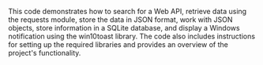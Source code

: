 This code demonstrates how to search for a Web API, retrieve data using the requests module, store the data in JSON format, work with JSON objects, store information in a SQLite database, and display a Windows notification using the win10toast library. The code also includes instructions for setting up the required libraries and provides an overview of the project's functionality.
